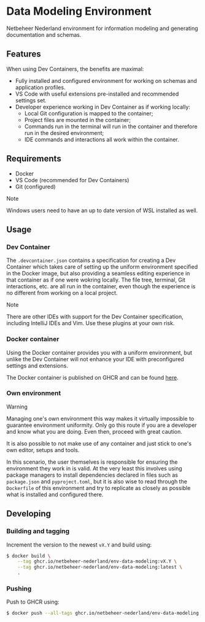 # Data Modeling Environment

Netbeheer Nederland environment for information modeling and generating documentation and schemas.

## Features

When using Dev Containers, the benefits are maximal:

* Fully installed and configured environment for working on schemas and application profiles.
* VS Code with useful extensions pre-installed and recommended settings set.
* Developer experience working in Dev Container as if working locally:
    * Local Git configuration is mapped to the container;
    * Project files are mounted in the container;
    * Commands run in the terminal will run in the container and therefore run in the desired environment;
    * IDE commands and interactions all work within the container.

## Requirements

* Docker
* VS Code (recommended for Dev Containers)
* Git (configured)

> [!note]
> Windows users need to have an up to date version of WSL installed as well.

## Usage

### Dev Container

The `.devcontainer.json` contains a specification for creating a Dev Container which takes care of setting up the uniform environment specified in the Docker image, but also providing a seamless editing experience in that container as if one were wokring locally. The file tree, terminal, Git interactions, etc. are all run in the container, even though the experience is no different from working on a local project.

> [!note]
> There are other IDEs with support for the Dev Container specification, including IntelliJ IDEs and Vim. Use these plugins at your own risk.

### Docker container

Using the Docker container provides you with a uniform environment, but unlike the Dev Container will not enhance your IDE with preconfigured settings and extensions.

The Docker container is published on GHCR and can be found [here](https://github.com/Netbeheer-Nederland/env-data-modeling/pkgs/container/env-data-modeling).

### Own environment

> [!warning]
> Managing one's own environment this way makes it virtually impossible to guarantee environment uniformity. Only go this route if you are a developer and know what you are doing. Even then, proceed with great caution.

It is also possible to not make use of any container and just stick to one's own editor, setups and tools.

In this scenario, the user themselves is responsible for ensuring the environment they work in is valid. At the very least this involves using package managers to install dependencies declared in files such as `package.json` and `pyproject.toml`, but it is also wise to read through the `Dockerfile` of this environment and try to replicate as closely as possible what is installed and configured there.


## Developing


### Building and tagging

Increment the version to the newest `vX.Y` and build using:

```sh
$ docker build \
    --tag ghcr.io/netbeheer-nederland/env-data-modeling:vX.Y \
    --tag ghcr.io/netbeheer-nederland/env-data-modeling:latest \
    .
```

### Pushing

Push to GHCR using:

```sh
$ docker push --all-tags ghcr.io/netbeheer-nederland/env-data-modeling
```
